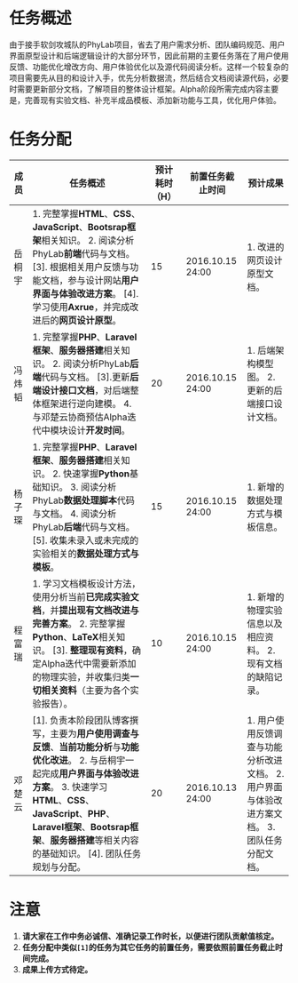 # 任务概述

由于接手软剑攻城队的PhyLab项目，省去了用户需求分析、团队编码规范、用户界面原型设计和后端逻辑设计的大部分环节，因此前期的主要任务落在了用户使用反馈、功能优化增改方向、用户体验优化以及源代码阅读分析。这样一个较复杂的项目需要先从目的和设计入手，优先分析数据流，然后结合文档阅读源代码，必要时需要更新部分文档，了解项目的整体设计框架。Alpha阶段所需完成内容主要是，完善现有实验文档、补充半成品模板、添加新功能与工具，优化用户体验。

# 任务分配

| 成员 | 任务概述 | 预计耗时（H） | 前置任务截止时间 | 预计成果 |
| --- | --- | --- | --- | --- |
| 岳桐宇 | 1. 完整掌握**HTML**、**CSS**、**JavaScript**、**Bootsrap框架**相关知识。 2. 阅读分析PhyLab**前端**代码与文档。 [3]. 根据相关用户反馈与功能文档，参与设计网站**用户界面与体验改进方案**。 [4]. 学习使用**Axrue**，并完成改进后的**网页设计原型**。 | 15 | 2016.10.15 24:00 | 1. 改进的网页设计原型文档。 |
| 冯炜韬 | 1. 完整掌握**PHP**、**Laravel框架**、**服务器搭建**相关知识。 2. 阅读分析PhyLab**后端**代码与文档。 [3].更新**后端设计接口文档**，对后端整体框架进行逆向建模。 4. 与邓楚云协商预估Alpha迭代中模块设计**开发时间**。 | 20 | 2016.10.15 24:00 | 1. 后端架构模型图。 2. 更新的后端接口设计文档。 |
| 杨子琛 | 1. 完整掌握**PHP**、**Laravel框架**、**服务器搭建**相关知识。 2. 快速掌握**Python**基础知识。 3. 阅读分析PhyLab**数据处理脚本**代码与文档。 4. 阅读分析PhyLab**后端**代码与文档。 [5]. 收集未录入或未完成的实验相关的**数据处理方式与模板**。 | 15 | 2016.10.15 24:00 | 1. 新增的数据处理方式与模板信息。 |
| 程富瑞 | 1. 学习文档模板设计方法，使用分析当前**已完成实验文档**，并**提出现有文档改进与完善方案**。 2. 完整掌握**Python**、**LaTeX**相关知识。 [3]. **整理现有资料**，确定Alpha迭代中需要新添加的物理实验，并收集归类**一切相关资料**（主要为各个实验报告）。  | 10 | 2016.10.15 24:00 | 1. 新增的物理实验信息以及相应资料。 2. 现有文档的缺陷记录。 |
| 邓楚云 | [1]. 负责本阶段团队博客撰写，主要为**用户使用调查与反馈**、**当前功能分析**与**功能优化改进**。 2. 与岳桐宇一起完成**用户界面与体验改进方案**。 3. 快速学习**HTML**、**CSS**、**JavaScript**、**PHP**、**Laravel框架**、**Bootsrap框架**、**服务器搭建**等相关内容的基础知识。 [4]. 团队任务规划与分配。 | 20 | 2016.10.13 24:00 | 1. 用户使用反馈调查与功能分析改进文档。 2. 用户界面与体验改进方案文档。 3. 团队任务分配文档。 |

# 注意

1. **请大家在工作中务必诚信、准确记录工作时长，以便进行团队贡献值核定。**
2. **任务分配中类似`[1]`的任务为其它任务的前置任务，需要依照前置任务截止时间完成。**
3. **成果上传方式待定。**